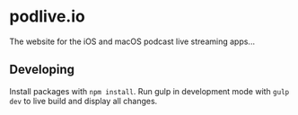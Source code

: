# podlive.io
The website for the iOS and macOS podcast live streaming apps...

## Developing

Install packages with `npm install`. Run gulp in development mode with `gulp dev` to live build and display all changes.
